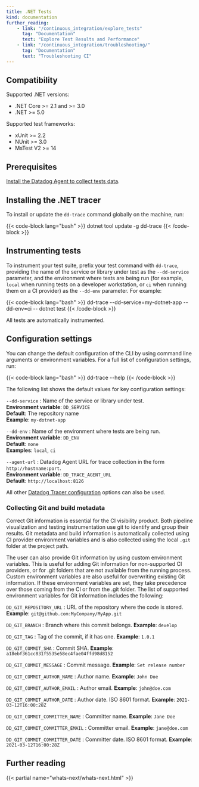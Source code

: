 ```yaml
---
title: .NET Tests
kind: documentation
further_reading:
    - link: "/continuous_integration/explore_tests"
      tag: "Documentation"
      text: "Explore Test Results and Performance"
    - link: "/continuous_integration/troubleshooting/"
      tag: "Documentation"
      text: "Troubleshooting CI"
---
```


## Compatibility

Supported .NET versions:
* .NET Core >= 2.1 and >= 3.0
* .NET >= 5.0

Supported test frameworks:
* xUnit >= 2.2
* NUnit >= 3.0
* MsTest V2 >= 14

## Prerequisites

[Install the Datadog Agent to collect tests data][1].

## Installing the .NET tracer

To install or update the `dd-trace` command globally on the machine, run:

{{< code-block lang="bash" >}}
dotnet tool update -g dd-trace
{{< /code-block >}}

## Instrumenting tests

To instrument your test suite, prefix your test command with `dd-trace`, providing the name of the service or library under test as the `--dd-service` parameter, and the environment where tests are being run (for example, `local` when running tests on a developer workstation, or `ci` when running them on a CI provider) as the `--dd-env` parameter. For example:

{{< code-block lang="bash" >}}
dd-trace --dd-service=my-dotnet-app --dd-env=ci -- dotnet test
{{< /code-block >}}

All tests are automatically instrumented.

## Configuration settings

You can change the default configuration of the CLI by using command line arguments or environment variables. For a full list of configuration settings, run:

{{< code-block lang="bash" >}}
dd-trace --help
{{< /code-block >}}

The following list shows the default values for key configuration settings:

`--dd-service`
: Name of the service or library under test.<br/>
**Environment variable**: `DD_SERVICE`<br/>
**Default**: The repository name<br/>
**Example**: `my-dotnet-app`

`--dd-env`
: Name of the environment where tests are being run.<br/>
**Environment variable**: `DD_ENV`<br/>
**Default**: `none`<br/>
**Examples**: `local`, `ci`

`--agent-url`
: Datadog Agent URL for trace collection in the form `http://hostname:port`.<br/>
**Environment variable**: `DD_TRACE_AGENT_URL`<br/>
**Default**: `http://localhost:8126`

All other [Datadog Tracer configuration][2] options can also be used.

### Collecting Git and build metadata

Correct Git information is essential for the CI visibility product. Both pipeline visualization and testing instrumentation use git to identify and group their results. Git metadata and build information is automatically collected using CI provider environment variables and is also collected using the local `.git` folder at the project path.

The user can also provide Git information by using custom environment variables. This is useful for adding Git information for non-supported CI providers, or for .git folders that are not available from the running process. Custom environment variables are also useful for overwriting existing Git information. If these environment variables are set, they take precedence over those coming from the CI or from the .git folder. The list of supported environment variables for Git information includes the following:

`DD_GIT_REPOSITORY_URL`
: URL of the repository where the code is stored.
**Example**: `git@github.com:MyCompany/MyApp.git`

`DD_GIT_BRANCH`
: Branch where this commit belongs.
**Example**: `develop`

`DD_GIT_TAG`
: Tag of the commit, if it has one.
**Example**: `1.0.1`

`DD_GIT_COMMIT_SHA`
: Commit SHA.
**Example**: `a18ebf361cc831f5535e58ec4fae04ffd98d8152`

`DD_GIT_COMMIT_MESSAGE`
: Commit message.
**Example**: `Set release number`

`DD_GIT_COMMIT_AUTHOR_NAME`
: Author name.
**Example**: `John Doe`

`DD_GIT_COMMIT_AUTHOR_EMAIL`
: Author email.
**Example**: `john@doe.com`

`DD_GIT_COMMIT_AUTHOR_DATE`
: Author date. ISO 8601 format.
**Example**: `2021-03-12T16:00:28Z`

`DD_GIT_COMMIT_COMMITTER_NAME`
: Committer name.
**Example**: `Jane Doe`

`DD_GIT_COMMIT_COMMITTER_EMAIL`
: Committer email.
**Example**: `jane@doe.com`

`DD_GIT_COMMIT_COMMITTER_DATE`
: Committer date. ISO 8601 format.
**Example**: `2021-03-12T16:00:28Z`

## Further reading

{{< partial name="whats-next/whats-next.html" >}}


[1]: /continuous_integration/setup_tests/agent/
[2]: /tracing/setup_overview/setup/dotnet-core/?tab=windows#configuration
